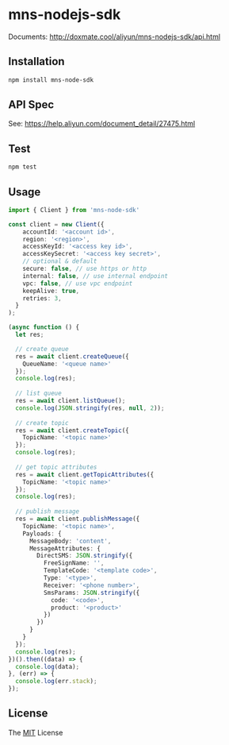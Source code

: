 # mns-nodejs-sdk

Documents: http://doxmate.cool/aliyun/mns-nodejs-sdk/api.html

## Installation

```bash
npm install mns-node-sdk
```

## API Spec

See: https://help.aliyun.com/document_detail/27475.html

## Test

```sh
npm test
```

## Usage

```ts
import { Client } from 'mns-node-sdk'

const client = new Client({
    accountId: '<account id>',
    region: '<region>',
    accessKeyId: '<access key id>',
    accessKeySecret: '<access key secret>',
    // optional & default
    secure: false, // use https or http
    internal: false, // use internal endpoint
    vpc: false, // use vpc endpoint
    keepAlive: true,
    retries: 3,
  }
);

(async function () {
  let res;

  // create queue
  res = await client.createQueue({
    QueueName: '<queue name>'
  });
  console.log(res);
  
  // list queue
  res = await client.listQueue();
  console.log(JSON.stringify(res, null, 2));
  
  // create topic
  res = await client.createTopic({
    TopicName: '<topic name>'
  });
  console.log(res);
  
  // get topic attributes
  res = await client.getTopicAttributes({
    TopicName: '<topic name>'
  });
  console.log(res);
  
  // publish message
  res = await client.publishMessage({
    TopicName: '<topic name>',
    Payloads: {
      MessageBody: 'content',
      MessageAttributes: {
        DirectSMS: JSON.stringify({
          FreeSignName: '',
          TemplateCode: '<template code>',
          Type: '<type>',
          Receiver: '<phone number>',
          SmsParams: JSON.stringify({
            code: '<code>',
            product: '<product>'
          })
        })
      }
    }
  });
  console.log(res);
})().then((data) => {
  console.log(data);
}, (err) => {
  console.log(err.stack);
});
```

## License

The [MIT][1] License

[1]:	LICENSE
